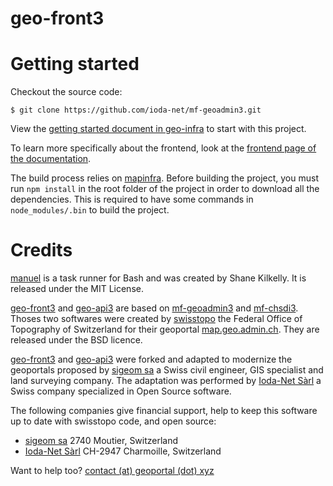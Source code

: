 geo-front3
==========

# Getting started

Checkout the source code:

    $ git clone https://github.com/ioda-net/mf-geoadmin3.git

View the [getting started document in geo-infra](https://github.com/ioda-net/geo-infra/blob/master/docs/getting-started.rst) to start with this project.

To learn more specifically about the frontend, look at the [frontend page of the documentation](https://github.com/ioda-net/geo-infra/blob/master/docs/front/index.rst).

The build process relies on [mapinfra](https://github.com/ioda-net/mapinfra). Before building the project, you
must run `npm install` in the root folder of the project in order to download
all the dependencies. This is required to have some commands in `node_modules/.bin` to build the project.


# Credits

[manuel](https://github.com/ShaneKilkelly/manuel) is a task runner for Bash and was created by Shane Kilkelly. It is released under the MIT License.

[geo-front3](https://github.com/ioda-net/geo-front3) and [geo-api3](https://github.com/ioda-net/geo-api3) are based on [mf-geoadmin3](https://github.com/geoadmin/mf-geoadmin3) and [mf-chsdi3](https://github.com/geoadmin/mf-chsdi3).
Thoses two softwares were created by [swisstopo](https://www.swisstopo.admin.ch/) the Federal Office of Topography of Switzerland for their geoportal [map.geo.admin.ch](https://map.geo.admin.ch).
They are released under the BSD licence.

[geo-front3](https://github.com/ioda-net/geo-front3) and [geo-api3](https://github.com/ioda-net/geo-api3) were forked and adapted to modernize the geoportals proposed by [sigeom sa](https://www.sigeom.ch/) a Swiss civil engineer, GIS specialist and land surveying company.
The adaptation was performed by [Ioda-Net Sàrl](https://ioda-net.ch/) a Swiss company specialized in Open Source software.

The following companies give financial support, help to keep this software up to date with swisstopo code, and open source:
- [sigeom sa](https://www.sigeom.ch) 2740 Moutier, Switzerland
- [Ioda-Net Sàrl](https://ioda-net.ch/) CH-2947 Charmoille, Switzerland

Want to help too? [contact (at) geoportal (dot) xyz](mailto:contact(at)geoportal.xyz)
